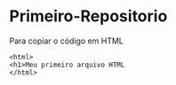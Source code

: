 # Primeiro-Repositorio

Para copiar o código em HTML
````
<html>
<h1>Meu primeiro arquivo HTML
</html>
````
